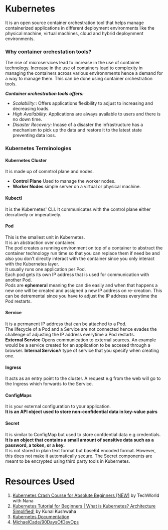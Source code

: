 # Kubernetes
It is an open source container orchestration tool that helps manage containerized applications in different deployment environments like the physical machine, virtual machines, cloud and hybrid deploynment environments.

### Why container orchestation tools?

The rise of microservices lead to increase in the use of container technology. Increase in the use of containers lead to complexity in managing the containers across various environnments hence a demand for a way to manage them. This can be done using container orchestration tools. <br>

***Container orchestration tools offers:***
* *Scalability:*: Offers applications flexibility to adjust to increasing and decreasing loads. 
* *High Availability:* Applications are always available to users and there is no down time.
* *Disaster Recovery:* Incase of a disaster  the infrastructure has a mechanism to pick up the data and restore it to the latest state preventing data loss.

### Kubernetes Terminologies

#### Kubernetes Cluster
It is made up of comntrol plane and nodes.

* **Control Plane**
Used to manage the worker nodes.
* **Worker Nodes** simple server on a virtual or physical machine.

#### Kubectl
 It is the Kubernetes' CLI. It communicates with the control plane either decratively or imperatively.

 #### Pod
This is the smallest unit in Kubernetes. <br>
It is an abstraction over container. <br>
The pod creates a running environment on top of a container to abstract the container technology run time so that you can replace them if need be and also you don't directly interact with the container since you only interact with the Kubernetes layer.<br>
It usually runs one application per Pod.<br>
Each pod gets its own IP address that is used for communication with another Pod.<br>
Pods are **ephemeral** meaning the can die easily and when that happens a new one will be created and assigned a new IP address on re-creation. This can be detremental since you have to adjust the IP address everytime the Pod restarts.

#### Service
It is a permanent IP address that can be attached to a Pod. <br>
The lifecycle of a Pod and a Service are not connected hence evades the challenge of adjusting the IP address everytime a Pod restarts.<br>
**External Service** Opens communication to external sources. An example would be a service created for an application to be accesed through a browser.
**Internal Service**A type of service that you specify when creating one. 

#### Ingress
It acts as an entry point to the cluster. A request e.g from the web will go to the Ingress which forwards to the Service.

#### ConfigMaps
It is your external configuration to your application.<br>
**It is an API object used to store non-confidential data in key-value pairs** 

#### Secret
It is similar to ConfigMap but used to store confdential data e.g credentials.
**It is an object that contains a small amount of sensitive data such as a password, a token, or a key.**<br>
It is not stored in plain text format but base64 encoded format. However, this does not make it automatically secure. The Secret components are meant to be encrypted using third party tools in Kubernetes.




# Resources Used
1. [Kubernetes Crash Course for Absolute Beginners [NEW]](https://www.youtube.com/watch?v=s_o8dwzRlu4&t=1s) by 
TechWorld with Nana
2. [Kubernetes Tutorial for Beginners | What is Kubernetes? Architecture Simplified!](https://www.youtube.com/watch?v=KVBON1lA9N8) by 
Kunal Kushwaha
3. [Kubernetes Documentation](https://kubernetes.io/docs/home/)
4. [MichaelCade/90DaysOfDevOps](https://github.com/MichaelCade/90DaysOfDevOps/blob/main/2022.md)

